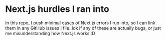 # Next.js hurdles I ran into

In this repo, I push minimal cases of Next.js errors I run into, so I can link them in any GitHub issues I file. Idk if any of these are actually bugs, or just me misunderstanding how Next.js works :D
